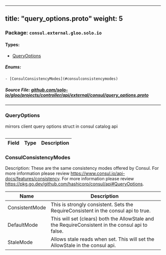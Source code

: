 
---
title: "query_options.proto"
weight: 5
---

<!-- Code generated by solo-kit. DO NOT EDIT. -->


### Package: `consul.external.gloo.solo.io` 
#### Types:


- [QueryOptions](#queryoptions)
  

 

##### Enums:


	- [ConsulConsistencyModes](#consulconsistencymodes)



##### Source File: [github.com/solo-io/gloo/projects/controller/api/external/consul/query_options.proto](https://github.com/solo-io/gloo/blob/main/projects/controller/api/external/consul/query_options.proto)





---
### QueryOptions

 
mirrors client query options struct in consul catalog api

```yaml

```

| Field | Type | Description |
| ----- | ---- | ----------- | 



  
### ConsulConsistencyModes

Description: These are the same consistency modes offered by Consul. For more information please review https://www.consul.io/api-docs/features/consistency.
For more information please review https://pkg.go.dev/github.com/hashicorp/consul/api#QueryOptions.

| Name | Description |
| ----- | ----------- | 
| ConsistentMode | This is strongly consistent. Sets the RequireConsistent in the consul api to true. |
| DefaultMode | This will set (clears) both the AllowStale and the RequireConsistent in the consul api to false. |
| StaleMode | Allows stale reads when set. This will set the AllowStale in the consul api. |


<!-- Start of HubSpot Embed Code -->
<script type="text/javascript" id="hs-script-loader" async defer src="//js.hs-scripts.com/5130874.js"></script>
<!-- End of HubSpot Embed Code -->
